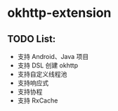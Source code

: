 # okhttp-extension

## TODO List:

* 支持 Android、Java 项目
* 支持 DSL 创建 okhttp
* 支持自定义线程池
* 支持响应式
* 支持协程
* 支持 RxCache
